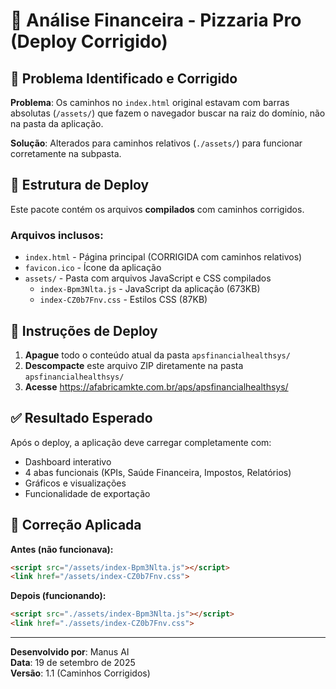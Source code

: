 # 🍕 Análise Financeira - Pizzaria Pro (Deploy Corrigido)

## 🔧 Problema Identificado e Corrigido

**Problema**: Os caminhos no `index.html` original estavam com barras absolutas (`/assets/`) que fazem o navegador buscar na raiz do domínio, não na pasta da aplicação.

**Solução**: Alterados para caminhos relativos (`./assets/`) para funcionar corretamente na subpasta.

## 📁 Estrutura de Deploy

Este pacote contém os arquivos **compilados** com caminhos corrigidos.

### Arquivos inclusos:
- `index.html` - Página principal (CORRIGIDA com caminhos relativos)
- `favicon.ico` - Ícone da aplicação
- `assets/` - Pasta com arquivos JavaScript e CSS compilados
  - `index-Bpm3Nlta.js` - JavaScript da aplicação (673KB)
  - `index-CZ0b7Fnv.css` - Estilos CSS (87KB)

## 🚀 Instruções de Deploy

1. **Apague** todo o conteúdo atual da pasta `apsfinancialhealthsys/`
2. **Descompacte** este arquivo ZIP diretamente na pasta `apsfinancialhealthsys/`
3. **Acesse** https://afabricamkte.com.br/aps/apsfinancialhealthsys/

## ✅ Resultado Esperado

Após o deploy, a aplicação deve carregar completamente com:
- Dashboard interativo
- 4 abas funcionais (KPIs, Saúde Financeira, Impostos, Relatórios)
- Gráficos e visualizações
- Funcionalidade de exportação

## 🔧 Correção Aplicada

**Antes (não funcionava):**
```html
<script src="/assets/index-Bpm3Nlta.js"></script>
<link href="/assets/index-CZ0b7Fnv.css">
```

**Depois (funcionando):**
```html
<script src="./assets/index-Bpm3Nlta.js"></script>
<link href="./assets/index-CZ0b7Fnv.css">
```

---
**Desenvolvido por**: Manus AI  
**Data**: 19 de setembro de 2025  
**Versão**: 1.1 (Caminhos Corrigidos)
